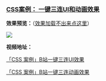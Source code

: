 ###  **[CSS案例： 一键三连UI和动画效果]( https://github.com/Fengzhen8023/css-demo/tree/yi_jian_san_lian)**

   **效果预览：**（[效果加载不出来点这里](http://www.image.fengzhen8023.com/一键三连.png)）

   ![](http://www.image.fengzhen8023.com/一键三连.png)

   **视频地址：**

[「CSS 案例」B站一键三连UI效果](https://www.bilibili.com/video/av83146082/ )

[「CSS 案例」B站一键三连动画效果](https://www.bilibili.com/video/av83202745/ )



